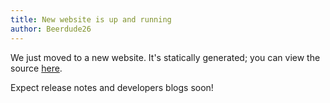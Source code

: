 ```yaml
---
title: New website is up and running
author: Beerdude26
---
```


We just moved to a new website. 
It's statically generated; you can view the source [here](https://github.com/EmpiresCommunity/website/tree/code/docs).

Expect release notes and developers blogs soon!
